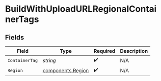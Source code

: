 # BuildWithUploadURLRegionalContainerTags


## Fields

| Field                                                  | Type                                                   | Required                                               | Description                                            |
| ------------------------------------------------------ | ------------------------------------------------------ | ------------------------------------------------------ | ------------------------------------------------------ |
| `ContainerTag`                                         | *string*                                               | :heavy_check_mark:                                     | N/A                                                    |
| `Region`                                               | [components.Region](../../models/components/region.md) | :heavy_check_mark:                                     | N/A                                                    |